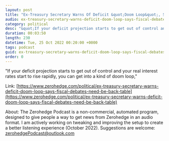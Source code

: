 ```yaml
---
layout: post
title: "Ex-Treasury Secretary Warns Of Deficit &quot;Doom Loop&quot;, Says Fiscal Debates Need To Be &quot;Back On The Table&quot;"
audio: ex-treasury-secretary-warns-deficit-doom-loop-says-fiscal-debates-need-be-back-table-0
category: political
desc: "&quot;If your deficit projection starts to get out of control and your real interest rates start to rise rapidly, you can get into a kind of doom loop,&quot;"
duration: 00:03:50
length: 230
datetime: Tue, 25 Oct 2022 00:20:00 +0000
tags: podcast
guid: ex-treasury-secretary-warns-deficit-doom-loop-says-fiscal-debates-need-be-back-table-0
order: 0
---
```

&quot;If your deficit projection starts to get out of control and your real interest rates start to rise rapidly, you can get into a kind of doom loop,&quot;

Link: [https://www.zerohedge.com/political/ex-treasury-secretary-warns-deficit-doom-loop-says-fiscal-debates-need-be-back-table](https://www.zerohedge.com/political/ex-treasury-secretary-warns-deficit-doom-loop-says-fiscal-debates-need-be-back-table)

About: The Zerohedge Podcast is a non-commercial, automated program, designed to give people a way to get news from Zerohedge in an audio format.  I am actively working on tweaking and improving the setup to create a better listening experience (October 2022).  Suggestions are welcome: [zerohedgePodcast@outlook.com](mailto:zerohedgePodcast@outlook.com)